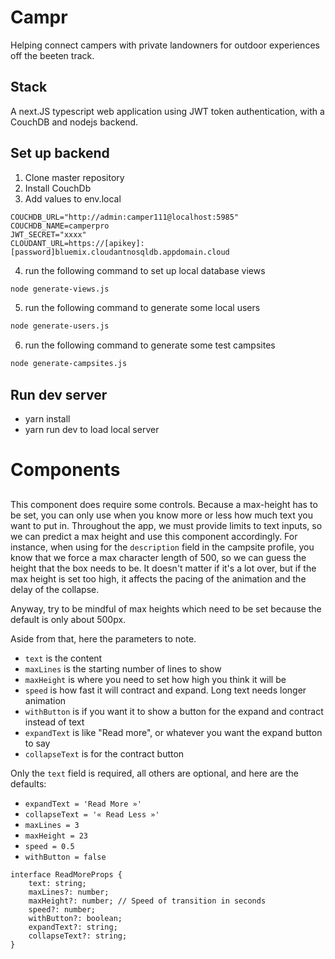 # Campr

Helping connect campers with private landowners for outdoor experiences off the beeten track.

## Stack

A next.JS typescript web application using JWT token authentication, with a CouchDB and nodejs backend.

## Set up backend

1. Clone master repository 
2. Install CouchDb
3. Add values to env.local
```
COUCHDB_URL="http://admin:camper111@localhost:5985"
COUCHDB_NAME=camperpro
JWT_SECRET="xxxx"
CLOUDANT_URL=https://[apikey]:[password]bluemix.cloudantnosqldb.appdomain.cloud
```
4. run the following command to set up local database views
```bash
node generate-views.js
```

5. run the following command to generate some local users
```bash
node generate-users.js
```

6. run the following command to generate some test campsites
```bash
node generate-campsites.js
```

## Run dev server

- yarn install
- yarn run dev to load local server

# Components

## <ReadMore />

This component does require some controls. Because a max-height has
to be set, you can only use when you know more or less how much
text you want to put in. Throughout the app, we must provide limits
to text inputs, so we can predict a max height and use this component
accordingly. For instance, when using for the `description` field in
the campsite profile, you know that we force a max character length of
500, so we can guess the height that the box needs to be. It doesn't
matter if it's a lot over, but if the max height is set too high, 
it affects the pacing of the animation and the delay of the collapse.

Anyway, try to be mindful of max heights which need to be set because the
default is only about 500px.

Aside from that, here the parameters to note. 
- `text` is the content
- `maxLines` is the starting number of lines to show
- `maxHeight` is where you need to set how high you think it will be
- `speed` is how fast it will contract and expand. Long text needs longer animation
- `withButton` is if you want it to show a button for the expand and contract instead of text
- `expandText` is like "Read more", or whatever you want the expand button to say
- `collapseText` is for the contract button

Only the `text` field is required, all others are optional, and here are the defaults:
- `expandText = 'Read More »'`
- `collapseText = '« Read Less »'`
- `maxLines = 3`
- `maxHeight = 23`
- `speed = 0.5`
- `withButton = false`

```
interface ReadMoreProps {
	text: string;
	maxLines?: number;
	maxHeight?: number; // Speed of transition in seconds
	speed?: number;
	withButton?: boolean;
	expandText?: string;
	collapseText?: string;
}
```

